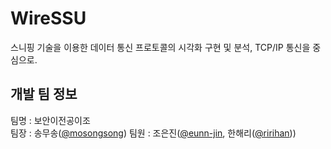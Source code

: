 # WireSSU
스니핑 기술을 이용한 데이터 통신 프로토콜의 시각화 구현 및 분석, TCP/IP 통신을 중심으로.  

## 개발 팀 정보
팀명 : 보안이전공이조  
팀장 : 송무송([@mosongsong](https://github.com/moosongsong)) 
팀원 : 조은진([@eunn-jin](https://github.com/eunn-jin), 한해리([@ririhan](https://github.com/RIANAEH)))
